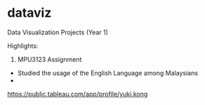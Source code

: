 # dataviz
Data Visualization Projects (Year 1)

Highlights:
1. MPU3123 Assignment
- Studied the usage of the English Language among Malaysians
- 

https://public.tableau.com/app/profile/yuki.kong
